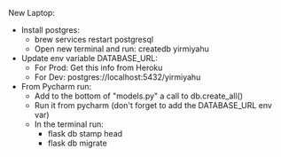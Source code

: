 New Laptop:
 - Install postgres:
   - brew services restart postgresql
   - Open new terminal and run: createdb yirmiyahu
 - Update env variable DATABASE_URL:
   - For Prod: Get this info from Heroku
   - For Dev: postgres://localhost:5432/yirmiyahu
 - From Pycharm run:
   - Add to the bottom of "models.py" a call to db.create_all()
   - Run it from pycharm (don't forget to add the DATABASE_URL env var)
   - In the terminal run:
     - flask db stamp head 
     - flask db migrate
 